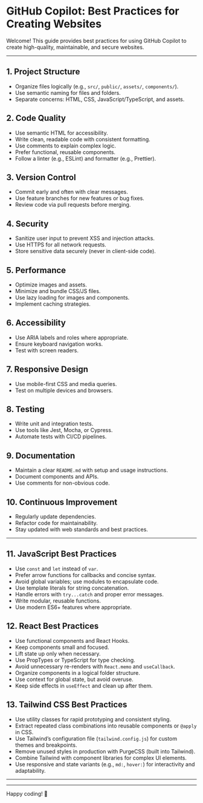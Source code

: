 # GitHub Copilot: Best Practices for Creating Websites

Welcome! This guide provides best practices for using GitHub Copilot to create high-quality, maintainable, and secure websites.

---

## 1. **Project Structure**

- Organize files logically (e.g., `src/`, `public/`, `assets/`, `components/`).
- Use semantic naming for files and folders.
- Separate concerns: HTML, CSS, JavaScript/TypeScript, and assets.

## 2. **Code Quality**

- Use semantic HTML for accessibility.
- Write clean, readable code with consistent formatting.
- Use comments to explain complex logic.
- Prefer functional, reusable components.
- Follow a linter (e.g., ESLint) and formatter (e.g., Prettier).

## 3. **Version Control**

- Commit early and often with clear messages.
- Use feature branches for new features or bug fixes.
- Review code via pull requests before merging.

## 4. **Security**

- Sanitize user input to prevent XSS and injection attacks.
- Use HTTPS for all network requests.
- Store sensitive data securely (never in client-side code).

## 5. **Performance**

- Optimize images and assets.
- Minimize and bundle CSS/JS files.
- Use lazy loading for images and components.
- Implement caching strategies.

## 6. **Accessibility**

- Use ARIA labels and roles where appropriate.
- Ensure keyboard navigation works.
- Test with screen readers.

## 7. **Responsive Design**

- Use mobile-first CSS and media queries.
- Test on multiple devices and browsers.

## 8. **Testing**

- Write unit and integration tests.
- Use tools like Jest, Mocha, or Cypress.
- Automate tests with CI/CD pipelines.

## 9. **Documentation**

- Maintain a clear `README.md` with setup and usage instructions.
- Document components and APIs.
- Use comments for non-obvious code.

## 10. **Continuous Improvement**

- Regularly update dependencies.
- Refactor code for maintainability.
- Stay updated with web standards and best practices.

---

## 11. **JavaScript Best Practices**

- Use `const` and `let` instead of `var`.
- Prefer arrow functions for callbacks and concise syntax.
- Avoid global variables; use modules to encapsulate code.
- Use template literals for string concatenation.
- Handle errors with `try...catch` and proper error messages.
- Write modular, reusable functions.
- Use modern ES6+ features where appropriate.

## 12. **React Best Practices**

- Use functional components and React Hooks.
- Keep components small and focused.
- Lift state up only when necessary.
- Use PropTypes or TypeScript for type checking.
- Avoid unnecessary re-renders with `React.memo` and `useCallback`.
- Organize components in a logical folder structure.
- Use context for global state, but avoid overuse.
- Keep side effects in `useEffect` and clean up after them.

## 13. **Tailwind CSS Best Practices**

- Use utility classes for rapid prototyping and consistent styling.
- Extract repeated class combinations into reusable components or `@apply` in CSS.
- Use Tailwind’s configuration file (`tailwind.config.js`) for custom themes and breakpoints.
- Remove unused styles in production with PurgeCSS (built into Tailwind).
- Combine Tailwind with component libraries for complex UI elements.
- Use responsive and state variants (e.g., `md:`, `hover:`) for interactivity and adaptability.

---

---

Happy coding! 🚀